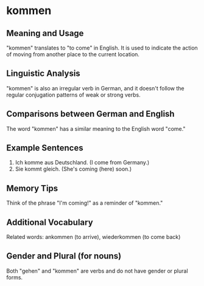 # kommen
## Meaning and Usage
"kommen" translates to "to come" in English. It is used to indicate the action of moving from another place to the current location.

## Linguistic Analysis
"kommen" is also an irregular verb in German, and it doesn't follow the regular conjugation patterns of weak or strong verbs.

## Comparisons between German and English
The word "kommen" has a similar meaning to the English word "come."

## Example Sentences
1. Ich komme aus Deutschland. (I come from Germany.)
2. Sie kommt gleich. (She's coming (here) soon.)

## Memory Tips
Think of the phrase "I'm coming!" as a reminder of "kommen."

## Additional Vocabulary
Related words: ankommen (to arrive), wiederkommen (to come back)

## Gender and Plural (for nouns)
Both "gehen" and "kommen" are verbs and do not have gender or plural forms.